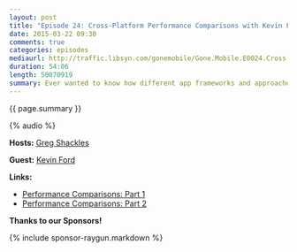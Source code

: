 ```yaml
---
layout: post
title: "Episode 24: Cross-Platform Performance Comparisons with Kevin Ford"
date: 2015-03-22 09:30
comments: true
categories: episodes
mediaurl: http://traffic.libsyn.com/gonemobile/Gone.Mobile.E0024.Cross.Platform.Performance.Comparisons.with.Kevin.Ford.mp3
duration: 54:06
length: 50070919
summary: Ever wanted to know how different app frameworks and approaches compare with each other when it comes to performance? In this episode we spoke to Kevin Ford to dig into exactly that. Join us for a look at how the native SDKs, Xamarin, and Cordova compare for various performance measurements.
---
```


{{ page.summary }}

<!-- more -->

{% audio %}

**Hosts:** [Greg Shackles](http://twitter.com/gshackles)

**Guest:** [Kevin Ford](https://twitter.com/bowman74)

**Links:** 

- [Performance Comparisons: Part 1](http://windingroadway.blogspot.com/2014/12/mobile-development-platform-performance.html)
- [Performance Comparisons: Part 2](http://windingroadway.blogspot.com/2015/02/mobile-development-platform-performance.html)

**Thanks to our Sponsors!**

{% include sponsor-raygun.markdown %}
